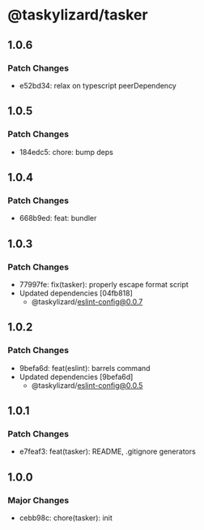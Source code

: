 # @taskylizard/tasker

## 1.0.6

### Patch Changes

- e52bd34: relax on typescript peerDependency

## 1.0.5

### Patch Changes

- 184edc5: chore: bump deps

## 1.0.4

### Patch Changes

- 668b9ed: feat: bundler

## 1.0.3

### Patch Changes

- 77997fe: fix(tasker): properly escape format script
- Updated dependencies [04fb818]
  - @taskylizard/eslint-config@0.0.7

## 1.0.2

### Patch Changes

- 9befa6d: feat(eslint): barrels command
- Updated dependencies [9befa6d]
  - @taskylizard/eslint-config@0.0.5

## 1.0.1

### Patch Changes

- e7feaf3: feat(tasker): README, .gitignore generators

## 1.0.0

### Major Changes

- cebb98c: chore(tasker): init
